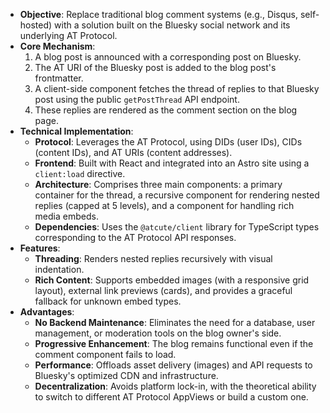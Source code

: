 *   **Objective**: Replace traditional blog comment systems (e.g., Disqus, self-hosted) with a solution built on the Bluesky social network and its underlying AT Protocol.
*   **Core Mechanism**:
    1.  A blog post is announced with a corresponding post on Bluesky.
    2.  The AT URI of the Bluesky post is added to the blog post's frontmatter.
    3.  A client-side component fetches the thread of replies to that Bluesky post using the public `getPostThread` API endpoint.
    4.  These replies are rendered as the comment section on the blog page.
*   **Technical Implementation**:
    *   **Protocol**: Leverages the AT Protocol, using DIDs (user IDs), CIDs (content IDs), and AT URIs (content addresses).
    *   **Frontend**: Built with React and integrated into an Astro site using a `client:load` directive.
    *   **Architecture**: Comprises three main components: a primary container for the thread, a recursive component for rendering nested replies (capped at 5 levels), and a component for handling rich media embeds.
    *   **Dependencies**: Uses the `@atcute/client` library for TypeScript types corresponding to the AT Protocol API responses.
*   **Features**:
    *   **Threading**: Renders nested replies recursively with visual indentation.
    *   **Rich Content**: Supports embedded images (with a responsive grid layout), external link previews (cards), and provides a graceful fallback for unknown embed types.
*   **Advantages**:
    *   **No Backend Maintenance**: Eliminates the need for a database, user management, or moderation tools on the blog owner's side.
    *   **Progressive Enhancement**: The blog remains functional even if the comment component fails to load.
    *   **Performance**: Offloads asset delivery (images) and API requests to Bluesky's optimized CDN and infrastructure.
    *   **Decentralization**: Avoids platform lock-in, with the theoretical ability to switch to different AT Protocol AppViews or build a custom one.
